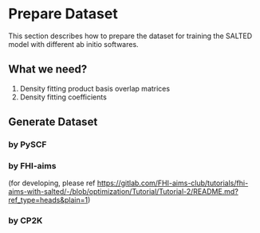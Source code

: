 # Prepare Dataset

This section describes how to prepare the dataset for training the SALTED model with different ab initio softwares.

## What we need?

1. Density fitting product basis overlap matrices
1. Density fitting coefficients

## Generate Dataset

### by PySCF


### by FHI-aims

(for developing, please ref https://gitlab.com/FHI-aims-club/tutorials/fhi-aims-with-salted/-/blob/optimization/Tutorial/Tutorial-2/README.md?ref_type=heads&plain=1)


### by CP2K


